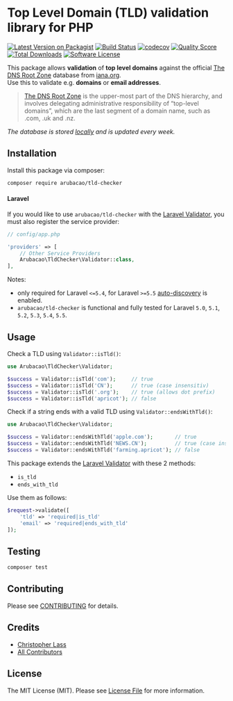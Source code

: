 # Top Level Domain (TLD) validation library for PHP

[![Latest Version on Packagist](https://img.shields.io/packagist/v/arubacao/tld-checker.svg?style=flat-square)](https://packagist.org/packages/arubacao/tld-checker)
[![Build Status](https://img.shields.io/travis/arubacao/tld-checker/master.svg?style=flat-square)](https://travis-ci.org/arubacao/tld-checker)
[![codecov](https://codecov.io/gh/arubacao/tld-checker/branch/master/graph/badge.svg?style=flat-square)](https://codecov.io/gh/arubacao/tld-checker)
[![Quality Score](https://img.shields.io/scrutinizer/g/arubacao/tld-checker.svg?style=flat-square)](https://scrutinizer-ci.com/g/arubacao/tld-checker)
[![Total Downloads](https://img.shields.io/packagist/dt/arubacao/tld-checker.svg?style=flat-square)](https://packagist.org/packages/arubacao/tld-checker)
[![Software License](https://img.shields.io/badge/license-MIT-brightgreen.svg?style=flat-square)](LICENSE.md)

This package allows **validation** of **top level domains** against the official [The DNS Root Zone](https://www.iana.org/domains/root) database from [iana.org](iana.org).  
Use this to validate e.g. **domains** or **email addresses**.  
> [The DNS Root Zone](https://www.iana.org/domains/root) is the upper-most part of the DNS hierarchy, and involves delegating administrative responsibility of “top-level domains”, which are the last segment of a domain name, such as .com, .uk and .nz.

*The database is stored [locally](src/RootZoneDatabase.php) and is updated every week.*  

## Installation
Install this package via composer:

```bash
composer require arubacao/tld-checker
```

#### Laravel

If you would like to use `arubacao/tld-checker` with the [Laravel Validator](https://laravel.com/docs/validation/latest), you must also register the service provider:
```PHP
// config/app.php

'providers' => [
    // Other Service Providers
    Arubacao\TldChecker\Validator::class,
],
```
Notes:  

 - only required for Laravel `<=5.4`, for Laravel `>=5.5` [auto-discovery](composer.json#L55) is enabled.
 - `arubacao/tld-checker` is functional and fully tested for Laravel `5.0`, `5.1`, `5.2`, `5.3`, `5.4`, `5.5`.  
## Usage
Check a TLD using `Validator::isTld()`:
``` php
use Arubacao\TldChecker\Validator;

$success = Validator::isTld('com');     // true
$success = Validator::isTld('CN');      // true (case insensitiv)
$success = Validator::isTld('.org');    // true (allows dot prefix)
$success = Validator::isTld('apricot'); // false
```

Check if a string ends with a valid TLD using `Validator::endsWithTld()`:
``` php
use Arubacao\TldChecker\Validator;

$success = Validator::endsWithTld('apple.com');       // true
$success = Validator::endsWithTld('NEWS.CN');         // true (case insensitiv)
$success = Validator::endsWithTld('farming.apricot'); // false

```

This package extends the [Laravel Validator](https://laravel.com/docs/validation/latest) with these 2 methods:
  
  - `is_tld`
  - `ends_with_tld`
 
Use them as follows:
```PHP
$request->validate([
    'tld' => 'required|is_tld'
    'email' => 'required|ends_with_tld'
]);
```

## Testing

``` bash
composer test
```

## Contributing

Please see [CONTRIBUTING](CONTRIBUTING.md) for details.

## Credits

- [Christopher Lass](https://github.com/arubacao)
- [All Contributors](../../contributors)

## License

The MIT License (MIT). Please see [License File](LICENSE.md) for more information.
